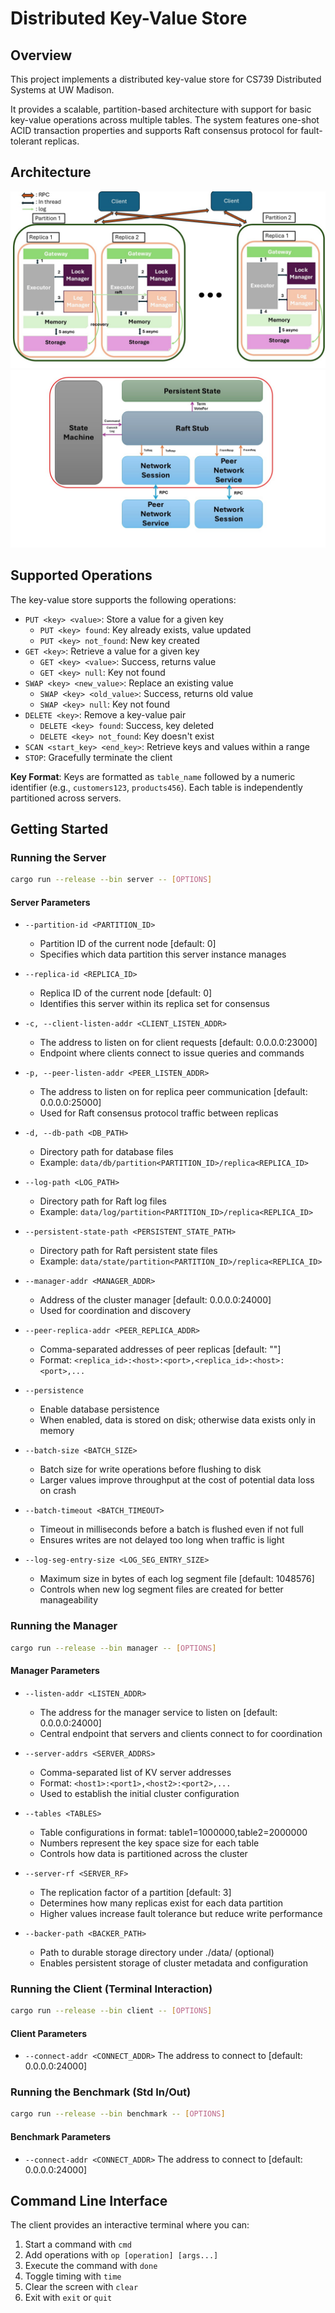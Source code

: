 # Distributed Key-Value Store

## Overview

This project implements a distributed key-value store for CS739 Distributed Systems at UW Madison. 

It provides a scalable, partition-based architecture with support for basic key-value operations across multiple tables. The system features one-shot ACID transaction properties and supports Raft consensus protocol for fault-tolerant replicas.

## Architecture

![architecture](fig/architecture.jpg)
![raft](fig/Raft.jpg)

## Supported Operations

The key-value store supports the following operations:

- `PUT <key> <value>`: Store a value for a given key
  - `PUT <key> found`: Key already exists, value updated
  - `PUT <key> not_found`: New key created
- `GET <key>`: Retrieve a value for a given key
  - `GET <key> <value>`: Success, returns value
  - `GET <key> null`: Key not found
- `SWAP <key> <new_value>`: Replace an existing value
  - `SWAP <key> <old_value>`: Success, returns old value
  - `SWAP <key> null`: Key not found
- `DELETE <key>`: Remove a key-value pair
  - `DELETE <key> found`: Success, key deleted
  - `DELETE <key> not_found`: Key doesn't exist
- `SCAN <start_key> <end_key>`: Retrieve keys and values within a range
- `STOP`: Gracefully terminate the client

**Key Format**: Keys are formatted as `table_name` followed by a numeric identifier (e.g., `customers123`, `products456`). Each table is independently partitioned across servers.

## Getting Started

### Running the Server

```bash
cargo run --release --bin server -- [OPTIONS]
```

#### Server Parameters

- `--partition-id <PARTITION_ID>`
  - Partition ID of the current node [default: 0]
  - Specifies which data partition this server instance manages

- `--replica-id <REPLICA_ID>`
  - Replica ID of the current node [default: 0]
  - Identifies this server within its replica set for consensus

- `-c, --client-listen-addr <CLIENT_LISTEN_ADDR>`
  - The address to listen on for client requests [default: 0.0.0.0:23000]
  - Endpoint where clients connect to issue queries and commands

- `-p, --peer-listen-addr <PEER_LISTEN_ADDR>`
  - The address to listen on for replica peer communication [default: 0.0.0.0:25000]
  - Used for Raft consensus protocol traffic between replicas

- `-d, --db-path <DB_PATH>`
  - Directory path for database files
  - Example: `data/db/partition<PARTITION_ID>/replica<REPLICA_ID>`

- `--log-path <LOG_PATH>`
  - Directory path for Raft log files
  - Example: `data/log/partition<PARTITION_ID>/replica<REPLICA_ID>`

- `--persistent-state-path <PERSISTENT_STATE_PATH>`
  - Directory path for Raft persistent state files
  - Example: `data/state/partition<PARTITION_ID>/replica<REPLICA_ID>`

- `--manager-addr <MANAGER_ADDR>`
  - Address of the cluster manager [default: 0.0.0.0:24000]
  - Used for coordination and discovery

- `--peer-replica-addr <PEER_REPLICA_ADDR>`
  - Comma-separated addresses of peer replicas [default: ""]
  - Format: `<replica_id>:<host>:<port>,<replica_id>:<host>:<port>,...`

- `--persistence`
  - Enable database persistence
  - When enabled, data is stored on disk; otherwise data exists only in memory

- `--batch-size <BATCH_SIZE>`
  - Batch size for write operations before flushing to disk
  - Larger values improve throughput at the cost of potential data loss on crash

- `--batch-timeout <BATCH_TIMEOUT>`
  - Timeout in milliseconds before a batch is flushed even if not full
  - Ensures writes are not delayed too long when traffic is light

- `--log-seg-entry-size <LOG_SEG_ENTRY_SIZE>`
  - Maximum size in bytes of each log segment file [default: 1048576]
  - Controls when new log segment files are created for better manageability

### Running the Manager

```bash
cargo run --release --bin manager -- [OPTIONS]
```

#### Manager Parameters

- `--listen-addr <LISTEN_ADDR>`
  - The address for the manager service to listen on [default: 0.0.0.0:24000]
  - Central endpoint that servers and clients connect to for coordination

- `--server-addrs <SERVER_ADDRS>`
  - Comma-separated list of KV server addresses
  - Format: `<host1>:<port1>,<host2>:<port2>,...`
  - Used to establish the initial cluster configuration

- `--tables <TABLES>`
  - Table configurations in format: table1=1000000,table2=2000000
  - Numbers represent the key space size for each table
  - Controls how data is partitioned across the cluster

- `--server-rf <SERVER_RF>`
  - The replication factor of a partition [default: 3]
  - Determines how many replicas exist for each data partition
  - Higher values increase fault tolerance but reduce write performance

- `--backer-path <BACKER_PATH>`
  - Path to durable storage directory under ./data/ (optional)
  - Enables persistent storage of cluster metadata and configuration

### Running the Client (Terminal Interaction)

```bash
cargo run --release --bin client -- [OPTIONS]
```

#### Client Parameters

- `--connect-addr <CONNECT_ADDR>`  The address to connect to [default: 0.0.0.0:24000]

### Running the Benchmark (Std In/Out)

```bash
cargo run --release --bin benchmark -- [OPTIONS]
```

#### Benchmark Parameters

- `--connect-addr <CONNECT_ADDR>`  The address to connect to [default: 0.0.0.0:24000]

## Command Line Interface

The client provides an interactive terminal where you can:

1. Start a command with `cmd`
2. Add operations with `op [operation] [args...]`
3. Execute the command with `done`
4. Toggle timing with `time`
5. Clear the screen with `clear`
6. Exit with `exit` or `quit`